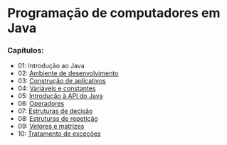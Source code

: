 # Programação de computadores em Java

### Capítulos:
* 01: Introdução ao Java
* 02: [Ambiente de desenvolvimento](https://github.com/felipeaugustox/programacao-de-computadores-em-java/tree/master/capitulo02)
* 03: [Construção de aplicativos](https://github.com/felipeaugustox/programacao-de-computadores-em-java/tree/master/capitulo03)
* 04: [Variáveis e constantes](https://github.com/felipeaugustox/programacao-de-computadores-em-java/tree/master/capitulo04)
* 05: [Introdução à API do Java](https://github.com/felipeaugustox/programacao-de-computadores-em-java/tree/master/capitulo05)
* 06: [Operadores](https://github.com/felipeaugustox/programacao-de-computadores-em-java/tree/master/capitulo06)
* 07: [Estruturas de decisão](https://github.com/felipeaugustox/programacao-de-computadores-em-java/tree/master/capitulo07)
* 08: [Estruturas de repetição](https://github.com/felipeaugustox/programacao-de-computadores-em-java/tree/master/capitulo08)
* 09: [Vetores e matrizes](https://github.com/felipeaugustox/programacao-de-computadores-em-java/tree/master/capitulo09)
* 10: [Tratamento de exceções](https://github.com/felipeaugustox/programacao-de-computadores-em-java/tree/master/capitulo10)
